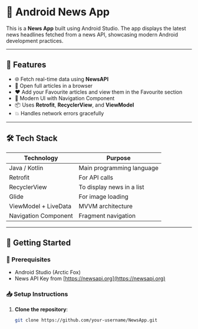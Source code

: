 # 📰 Android News App

This is a **News App** built using Android Studio. The app displays the latest news headlines fetched from a news API, showcasing modern Android development practices.

---

## 📱 Features

- 🌐 Fetch real-time data using **NewsAPI**
- 📄 Open full articles in a browser
- ❤️ Add your Favourite articles and view them in the Favourite section
- 🧭 Modern UI with Navigation Component
- 📦 Uses **Retrofit**, **RecyclerView**, and **ViewModel**
- 💥 Handles network errors gracefully

---

## 🛠️ Tech Stack

| Technology | Purpose |
|------------|---------|
| Java / Kotlin | Main programming language |
| Retrofit | For API calls |
| RecyclerView | To display news in a list |
| Glide | For image loading |
| ViewModel + LiveData | MVVM architecture |
| Navigation Component | Fragment navigation |

---

## 🚀 Getting Started

### 🔧 Prerequisites

- Android Studio (Arctic Fox)
- News API Key from [https://newsapi.org](https://newsapi.org)

### 📥 Setup Instructions

1. **Clone the repository**:
   ```bash
   git clone https://github.com/your-username/NewsApp.git
